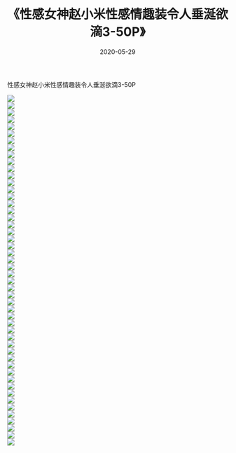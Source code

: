 ﻿---
layout: post
title:  《性感女神赵小米性感情趣装令人垂涎欲滴3-50P》
date:   2020-05-29
img: http://pic.660000.xyz/1:/性感/2020/性感女神赵小米性感情趣装令人垂涎欲滴3-50P/000.jpg
categories: [美女, 清纯, 唯美]
---

性感女神赵小米性感情趣装令人垂涎欲滴3-50P

  ![](http://pic.660000.xyz/1:/性感/2020/性感女神赵小米性感情趣装令人垂涎欲滴3-50P/001.jpg) <br> ![](http://pic.660000.xyz/1:/性感/2020/性感女神赵小米性感情趣装令人垂涎欲滴3-50P/002.jpg) <br> ![](http://pic.660000.xyz/1:/性感/2020/性感女神赵小米性感情趣装令人垂涎欲滴3-50P/003.jpg) <br> ![](http://pic.660000.xyz/1:/性感/2020/性感女神赵小米性感情趣装令人垂涎欲滴3-50P/004.jpg) <br> ![](http://pic.660000.xyz/1:/性感/2020/性感女神赵小米性感情趣装令人垂涎欲滴3-50P/005.jpg) <br> ![](http://pic.660000.xyz/1:/性感/2020/性感女神赵小米性感情趣装令人垂涎欲滴3-50P/006.jpg) <br> ![](http://pic.660000.xyz/1:/性感/2020/性感女神赵小米性感情趣装令人垂涎欲滴3-50P/007.jpg) <br> ![](http://pic.660000.xyz/1:/性感/2020/性感女神赵小米性感情趣装令人垂涎欲滴3-50P/008.jpg) <br> ![](http://pic.660000.xyz/1:/性感/2020/性感女神赵小米性感情趣装令人垂涎欲滴3-50P/009.jpg) <br> ![](http://pic.660000.xyz/1:/性感/2020/性感女神赵小米性感情趣装令人垂涎欲滴3-50P/010.jpg) <br> ![](http://pic.660000.xyz/1:/性感/2020/性感女神赵小米性感情趣装令人垂涎欲滴3-50P/011.jpg) <br> ![](http://pic.660000.xyz/1:/性感/2020/性感女神赵小米性感情趣装令人垂涎欲滴3-50P/012.jpg) <br> ![](http://pic.660000.xyz/1:/性感/2020/性感女神赵小米性感情趣装令人垂涎欲滴3-50P/013.jpg) <br> ![](http://pic.660000.xyz/1:/性感/2020/性感女神赵小米性感情趣装令人垂涎欲滴3-50P/014.jpg) <br> ![](http://pic.660000.xyz/1:/性感/2020/性感女神赵小米性感情趣装令人垂涎欲滴3-50P/015.jpg) <br> ![](http://pic.660000.xyz/1:/性感/2020/性感女神赵小米性感情趣装令人垂涎欲滴3-50P/016.jpg) <br> ![](http://pic.660000.xyz/1:/性感/2020/性感女神赵小米性感情趣装令人垂涎欲滴3-50P/017.jpg) <br> ![](http://pic.660000.xyz/1:/性感/2020/性感女神赵小米性感情趣装令人垂涎欲滴3-50P/018.jpg) <br> ![](http://pic.660000.xyz/1:/性感/2020/性感女神赵小米性感情趣装令人垂涎欲滴3-50P/019.jpg) <br> ![](http://pic.660000.xyz/1:/性感/2020/性感女神赵小米性感情趣装令人垂涎欲滴3-50P/020.jpg) <br> ![](http://pic.660000.xyz/1:/性感/2020/性感女神赵小米性感情趣装令人垂涎欲滴3-50P/021.jpg) <br> ![](http://pic.660000.xyz/1:/性感/2020/性感女神赵小米性感情趣装令人垂涎欲滴3-50P/022.jpg) <br> ![](http://pic.660000.xyz/1:/性感/2020/性感女神赵小米性感情趣装令人垂涎欲滴3-50P/023.jpg) <br> ![](http://pic.660000.xyz/1:/性感/2020/性感女神赵小米性感情趣装令人垂涎欲滴3-50P/024.jpg) <br> ![](http://pic.660000.xyz/1:/性感/2020/性感女神赵小米性感情趣装令人垂涎欲滴3-50P/025.jpg) <br> ![](http://pic.660000.xyz/1:/性感/2020/性感女神赵小米性感情趣装令人垂涎欲滴3-50P/026.jpg) <br> ![](http://pic.660000.xyz/1:/性感/2020/性感女神赵小米性感情趣装令人垂涎欲滴3-50P/027.jpg) <br> ![](http://pic.660000.xyz/1:/性感/2020/性感女神赵小米性感情趣装令人垂涎欲滴3-50P/028.jpg) <br> ![](http://pic.660000.xyz/1:/性感/2020/性感女神赵小米性感情趣装令人垂涎欲滴3-50P/029.jpg) <br> ![](http://pic.660000.xyz/1:/性感/2020/性感女神赵小米性感情趣装令人垂涎欲滴3-50P/030.jpg) <br> ![](http://pic.660000.xyz/1:/性感/2020/性感女神赵小米性感情趣装令人垂涎欲滴3-50P/031.jpg) <br> ![](http://pic.660000.xyz/1:/性感/2020/性感女神赵小米性感情趣装令人垂涎欲滴3-50P/032.jpg) <br> ![](http://pic.660000.xyz/1:/性感/2020/性感女神赵小米性感情趣装令人垂涎欲滴3-50P/033.jpg) <br> ![](http://pic.660000.xyz/1:/性感/2020/性感女神赵小米性感情趣装令人垂涎欲滴3-50P/034.jpg) <br> ![](http://pic.660000.xyz/1:/性感/2020/性感女神赵小米性感情趣装令人垂涎欲滴3-50P/035.jpg) <br> ![](http://pic.660000.xyz/1:/性感/2020/性感女神赵小米性感情趣装令人垂涎欲滴3-50P/036.jpg) <br> ![](http://pic.660000.xyz/1:/性感/2020/性感女神赵小米性感情趣装令人垂涎欲滴3-50P/037.jpg) <br> ![](http://pic.660000.xyz/1:/性感/2020/性感女神赵小米性感情趣装令人垂涎欲滴3-50P/038.jpg) <br> ![](http://pic.660000.xyz/1:/性感/2020/性感女神赵小米性感情趣装令人垂涎欲滴3-50P/039.jpg) <br> ![](http://pic.660000.xyz/1:/性感/2020/性感女神赵小米性感情趣装令人垂涎欲滴3-50P/040.jpg) <br> ![](http://pic.660000.xyz/1:/性感/2020/性感女神赵小米性感情趣装令人垂涎欲滴3-50P/041.jpg) <br> ![](http://pic.660000.xyz/1:/性感/2020/性感女神赵小米性感情趣装令人垂涎欲滴3-50P/042.jpg) <br> ![](http://pic.660000.xyz/1:/性感/2020/性感女神赵小米性感情趣装令人垂涎欲滴3-50P/043.jpg) <br> ![](http://pic.660000.xyz/1:/性感/2020/性感女神赵小米性感情趣装令人垂涎欲滴3-50P/044.jpg) <br> ![](http://pic.660000.xyz/1:/性感/2020/性感女神赵小米性感情趣装令人垂涎欲滴3-50P/045.jpg) <br> ![](http://pic.660000.xyz/1:/性感/2020/性感女神赵小米性感情趣装令人垂涎欲滴3-50P/046.jpg) <br> ![](http://pic.660000.xyz/1:/性感/2020/性感女神赵小米性感情趣装令人垂涎欲滴3-50P/047.jpg) <br> ![](http://pic.660000.xyz/1:/性感/2020/性感女神赵小米性感情趣装令人垂涎欲滴3-50P/048.jpg) <br> ![](http://pic.660000.xyz/1:/性感/2020/性感女神赵小米性感情趣装令人垂涎欲滴3-50P/049.jpg) <br> ![](http://pic.660000.xyz/1:/性感/2020/性感女神赵小米性感情趣装令人垂涎欲滴3-50P/050.jpg) <br>